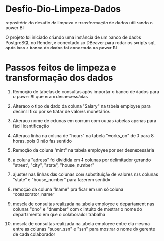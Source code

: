 # Desfio-Dio-Limpeza-Dados
repositório do desafio de limpeza e transformação de dados utilizando o power BI

O projeto foi iniciado criando uma instância de um banco de dados PostgreSQL no Render,
e conectado ao DBeaver para rodar os scripts sql, após isso o banco de dados foi conectado
ao power BI

# Passos feitos de limpeza e transformação dos dados

1. Remoção de tabelas de consultas após importar o banco de dados para o power BI que eram desnecessárias

2. Alterado o tipo de dado da coluna "Salary" na tabela employee para decimal fixo por se tratar de valores monetários

3. Alterado nome de colunas em comum com outras tabelas apenas para fácil identificação

4. Alterada linha na coluna de "hours" na tabela "works_on" de 0 para 8 horas, pois 0 não faz sentido

5. Remoção da coluna "mint" na tabela employee por ser desnecessária

6. a coluna "adress" foi dividida em 4 colunas por delimitador gerando "street", "city", "state", "house_number" 

7. ajustes nas linhas das colunas com substituição de valores nas colunas "state" e "house_number" para fazerem sentido

8. remoção da coluna "lname" pra ficar em um só coluna "collaborator_name" 

9. mescla de consultas realizada na tabela employee e departament nas colunas "dno" e "dnumber" com o intuito de mostrar o nome do departamento em que o colaborador trabalha

10. mescla de consultas realizada na tabela employee entre ela mesma entre as colunas "super_ssn" e "ssn" para mostrar o nome do gerente de cada colaborador 